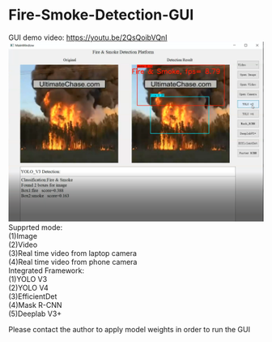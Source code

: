 # Fire-Smoke-Detection-GUI
GUI demo video: https://youtu.be/2QsQoibVQnI            
![image](https://github.com/Moondancer712/Fire-Smoke-Detection-GUI/blob/master/cover.png)
Supprted mode:        
(1)Image      
(2)Video       
(3)Real time video from laptop camera     
(4)Real time video from phone camera             
Integrated Framework:        
(1)YOLO V3            
(2)YOLO V4      
(3)EfficientDet         
(4)Mask R-CNN           
(5)Deeplab V3+              

Please contact the author to apply model weights in order to run the GUI
